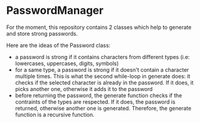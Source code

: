 # PasswordManager

For the moment, this repository contains 2 classes which help to generate and store strong passwords.

Here are the ideas of the Password class:
- a password is strong if it contains characters from different types (i.e: lowercases, uppercases, digits, symbols)
- for a same type, a password is strong if it doesn't contain a character multiple times. This is what the second while-loop in generate does: it checks if the selected character is already in the password. If it does, it picks another one, otherwise it adds it to the password
- before returning the password, the generate function checks if the contraints of the types are respected. If it does, the password is returned, otherwise another one is generated. Therefore, the generate function is a recursive function.
